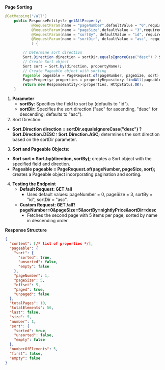 **Page Sorting**

```java
@GetMapping("/all")
    public ResponseEntity<?> getAllProperty(
            @RequestParam(name = "pageNumber",defaultValue = "0",required = false) int pageNumber,
            @RequestParam(name = "pageSize",defaultValue = "3",required = false) int pageSize,
            @RequestParam(name = "sortBy", defaultValue = "id", required = false) String propertyName,
            @RequestParam(name = "sortDir", defaultValue = "asc", required = false) String sortDir
            ) {

        // Determine sort direction
        Sort.Direction direction = sortDir.equalsIgnoreCase("desc") ? Sort.Direction.DESC : Sort.Direction.ASC;
        // Create Sort object
        Sort sort = Sort.by(direction, propertyName);
        // Create Pageable object with sorting
        Pageable pageable = PageRequest.of(pageNumber, pageSize, sort);
        Page<Property> properties = propertyRepository.findAll(pageable);
        return new ResponseEntity<>(properties, HttpStatus.OK);
    }
```
1. **Parameter**
   * **sortBy:** Specifies the field to sort by (defaults to "id").
   * **sortDir:** Specifies the sort direction ("asc" for ascending, "desc" for descending, defaults to "asc").
2. Sort Direction:

* **Sort.Direction direction = sortDir.equalsIgnoreCase("desc") ? Sort.Direction.DESC : Sort.Direction.ASC;** determines the sort direction based on the sortDir parameter. 

3. **Sort and Pageable Objects:**

* **Sort sort = Sort.by(direction, sortBy);** creates a Sort object with the specified field and direction.
* **Pageable pageable = PageRequest.of(pageNumber, pageSize, sort);** creates a Pageable object incorporating pagination and sorting.

4. **Testing the Endpoint**
   * **Default Request: GET /all**
     * Uses default values: pageNumber = 0, pageSize = 3, sortBy = "id", sortDir = "asc".
   * **Custom Request: GET /all?pageNumber=0&pageSize=5&sortBy=nightlyPrice&sortDir=desc**
     * Fetches the second page with 5 items per page, sorted by name in descending order.


**Response Structure**
```JSON
{
  "content": [/* list of properties */],
  "pageable": {
    "sort": {
      "sorted": true,
      "unsorted": false,
      "empty": false
    },
    "pageNumber": 1,
    "pageSize": 5,
    "offset": 5,
    "paged": true,
    "unpaged": false
  },
  "totalPages": 10,
  "totalElements": 50,
  "last": false,
  "size": 5,
  "number": 1,
  "sort": {
    "sorted": true,
    "unsorted": false,
    "empty": false
  },
  "numberOfElements": 5,
  "first": false,
  "empty": false
}

```